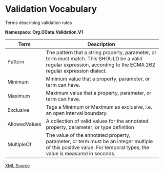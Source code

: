 # Validation Vocabulary

Terms describing validation rules

**Namespace: Org.OData.Validation.V1**

Term|Description
----|-----------
Pattern|The pattern that a string property, parameter, or term must match. This SHOULD be a valid regular expression, according to the ECMA 262 regular expression dialect.
Minimum|Minimum value that a property, parameter, or term can have.
Maximum|Maximum value that a property, parameter, or term can have.
Exclusive|Tags a Minimum or Maximum as exclusive, i.e. an open interval boundary.
AllowedValues|A collection of valid values for the annotated property, parameter, or type definition
MultipleOf|The value of the annotated property, parameter, or term must be an integer multiple of this positive value. For temporal types, the value is measured in seconds.

[XML Source](Org.OData.Validation.V1.xml)
